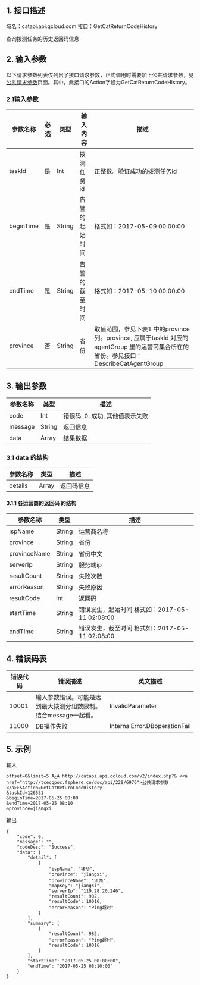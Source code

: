 ## 1. 接口描述

域名：catapi.api.qcloud.com
接口：GetCatReturnCodeHistory



查询拨测任务的历史返回码信息

## 2. 输入参数

以下请求参数列表仅列出了接口请求参数，正式调用时需要加上公共请求参数，见<a href="/doc/api/405/公共请求参数" title="公共请求参数">公共请求参数</a>页面。其中，此接口的Action字段为GetCatReturnCodeHistory。

### 2.1输入参数

| 参数名称      | 必选   | 类型     | 输入内容    | 描述                                       |
| --------- | ---- | ------ | ------- | ---------------------------------------- |
| taskId    | 是    | Int    | 拨测任务id  | 正整数。验证成功的拨测任务id                          |
| beginTime | 是    | String | 告警的起始时间 | 格式如：2017-05-09 00:00:00                  |
| endTime   | 是    | String | 告警的截至时间 | 格式如：2017-05-10 00:00:00                  |
| province  | 否    | String | 省份      | 取值范围，参见下表1 中的province 列。province, 应属于taskId 对应的agentGroup 里的运营商集合所在的省份。参见接口：DescribeCatAgentGroup |
#### 

## 3. 输出参数

| 参数名称    | 类型     | 描述                  |
| ------- | ------ | ------------------- |
| code    | Int    | 错误码, 0: 成功, 其他值表示失败 |
| message | String | 返回信息                |
| data    | Array  | 结果数据                |

### 3.1 data 的结构

| 参数名称    | 类型    | 描述    |
| ------- | ----- | ----- |
| details | Array | 返回码信息 |

#### 3.1.1 各运营商的返回码  的结构  

| 参数名称         | 类型     | 描述                                 |
| ------------ | ------ | ---------------------------------- |
| ispName      | String | 运营商名称                              |
| province     | String | 省份                                 |
| provinceName | String | 省份中文                               |
| serverIp     | String | 服务端ip                              |
| resultCount  | String | 失败次数                               |
| errorReason  | String | 失败原因                               |
| resultCode   | Int    | 返回码                                |
| startTime    | String | 错误发生，起始时间  格式如：2017-05-11 02:08:00 |
| endTime      | String | 错误发生，截至时间  格式如：2017-05-11 02:08:00 |



## 4. 错误码表

| 错误代码  | 错误描述                                | 英文描述                          |
| ----- | ----------------------------------- | ----------------------------- |
| 10001 | 输入参数错误。可能是达到最大拨测分组数限制。结合message一起看。 | InvalidParameter              |
| 11000 | DB操作失败                              | InternalError.DBoperationFail |

## 5. 示例

输入

```
offset=0&limit=5 AخA http://catapi.api.qcloud.com/v2/index.php?& <<a href="http://tcecqpoc.fsphere.cn/doc/api/229/6976">公共请求参数</a>>&Action=GetCatReturnCodeHistory
&taskId=126531
&beginTime=2017-05-25 00:00
&endTime=2017-05-25 08:10
&province=jiangxi
```

输出

```
{
    "code": 0,
    "message": "",
    "codeDesc": "Success",
    "data": {
        "detail": [
            {
                "ispName": "移动",
                "province": "jiangxi",
                "provinceName": "江西",
                "mapKey": "jiangXi",
                "serverIp": "119.28.20.246",
                "resultCount": 982,
                "resultCode": 10016,
                "errorReason": "Ping超时"
            }
        ],
        "summary": [
            {
                "resultCount": 982,
                "errorReason": "Ping超时",
                "resultCode": 10016
            }
        ],
        "startTime": "2017-05-25 00:00:00",
        "endTime": "2017-05-25 08:10:00"
    }
}
```